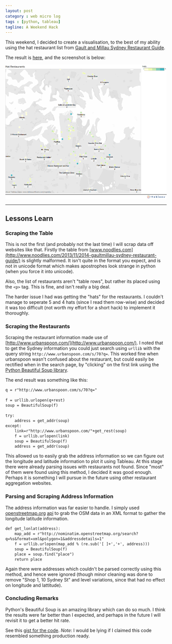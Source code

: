 ```yaml
---
layout: post
category : web micro log
tags : [python, tableau]
tagline: A Weekend Hack
---
```




This weekend, I decided to create a visualisation, to the best of my ability using the hat restaurant list from [Gault and Millau Sydney Restaurant Guide](http://www.noodlies.com/2013/11/2014-gaultmillau-sydney-restaurant-guide/).

The result is [here](http://public.tableausoftware.com/views/HatRestaurantVisualisation/HatRestaurants-Sydney?:embed=y&:display_count=no), and the screenshot is below:

![init-repo](/img/sydney-hat/Hat_Restaurants_-_Sydney.png)




---

## Lessons Learn

### Scraping the Table

This is not the first (and probably not the last time) I will scrap data off websites like that. Firstly the table from [www.noodlies.com](http://www.noodlies.com/2013/11/2014-gaultmillau-sydney-restaurant-guide/) is slightly
malformed. It isn't quite in the format you expect, and is not in unicode format which makes apostrophes look
strange in python (when you force it into unicode). 

Also, the list of restaurants aren't "table rows", but rather its placed using the `<p>` tag. This is fine, and isn't really a big deal.

The harder issue I had was getting the "hats" for the restaurants. I couldn't manage to seperate 5 and 4 hats (since I read them row-wise) and decided it was too difficult (not worth my effort for a short hack) to implement it thoroughly.

### Scraping the Restaurants

Scraping the restaurant information made use of [http://www.urbanspoon.com/](http://www.urbanspoon.com/). 
I noted that to get the Sydney information you could just search using `urllib` with the query string
`http://www.urbanspoon.com/s/70?q=`. This worked fine when urbanspoon wasn't confused about the restaurant, but could easily be rectified when in the search page, by "clicking" on the first link using the [Python Beautiful Soup library](http://www.crummy.com/software/BeautifulSoup/).

The end result was something like this:

    q = r"http://www.urbanspoon.com/s/70?q="

    f = urllib.urlopen(q+rest)
    soup = BeautifulSoup(f)
   
    try:   
        address = get_addr(soup)
    except:
        link=r"http://www.urbanspoon.com/"+get_rest(soup)
        f = urllib.urlopen(link)
        soup = BeautifulSoup(f)
        address = get_addr(soup)

This allowed us to easily grab the address information so we can figure out the longitude and latitude information to plot it using Tableau. At this stage there were already parsing issues with restaurants not found. Since "most" of them were found using this method, I decided it was good enough. Perhaps it is something I will pursue in the future using other restaurant aggregation websites.

### Parsing and Scraping Address Information

The address information was far easier to handle. I simply used [openstreetmap.org](http://www.openstreetmap.org) [api](http://wiki.openstreetmap.org/wiki/Nominatim) to grab the OSM data in an XML format to gather the longitude latitude information.

	def get_lonlat(address):
		map_add = r"http://nominatim.openstreetmap.org/search?q=%s&format=xml&polygon=1&addressdetails=1"
		f = urllib.urlopen(map_add % (re.sub('[ ]+','+', address)))
		soup = BeautifulSoup(f)
		place = soup.find("place")
		return place

Again there were addresses which couldn't be parsed correctly using this method, and hence were ignored (though minor cleaning was done to remove "Shop 1, 10 Sydney St" and level variations, since that had no effect on longitude and lattitude).

### Concluding Remarks

Python's Beautiful Soup is an amazing library which can do so much. I think the results were far better than I expected, and perhaps in the future I will revisit it to get a better hit rate.

See this [gist for the code](https://gist.github.com/charliec443/7856223). _Note_: I would be lying if I claimed this code resembled something production ready.







